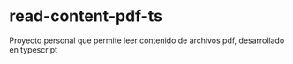 # read-content-pdf-ts
Proyecto personal que permite leer contenido de archivos pdf, desarrollado en typescript
